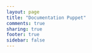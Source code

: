 ```yaml
---
layout: page
title: "Documentation Puppet"
comments: true
sharing: true
footer: true
sidebar: false 
---
```


